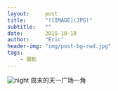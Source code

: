 ```yaml
---
layout:     post
title:      "![IMAGE](JPG)"
subtitle:   ""
date:       2015-10-18
author:     "Eric"
header-img: "img/post-bg-rwd.jpg"
tags:
    - 摄影
---
```


![night](http://7xn8ba.com1.z0.glb.clouddn.com/2015-10-18%20111708.jpg?imageMogr2/rotate/90)
周末的天一广场一角